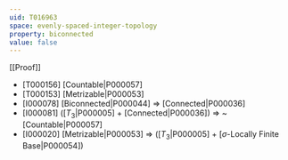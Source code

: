 ```yaml
---
uid: T016963
space: evenly-spaced-integer-topology
property: biconnected
value: false
---
```

[[Proof]]

* [T000156] [Countable|P000057]
* [T000153] [Metrizable|P000053]
* [I000078] [Biconnected|P000044] => [Connected|P000036]
* [I000081] ([$T_3$|P000005] + [Connected|P000036]) => ~[Countable|P000057]
* [I000020] [Metrizable|P000053] => ([$T_3$|P000005] + [$\sigma$-Locally Finite Base|P000054])

